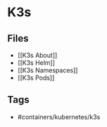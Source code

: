 # K3s

## Files
- [[K3s About]]
- [[K3s Helm]]
- [[K3s Namespaces]]
- [[K3s Pods]]

## Tags
- #containers/kubernetes/k3s
